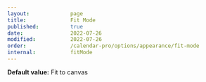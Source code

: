 ```yaml
---
layout:             page
title:              Fit Mode 
published:          true
date:               2022-07-26
modified:           2022-07-26
order:              /calendar-pro/options/appearance/fit-mode
internal:           fitMode
---
```

**Default value:** Fit to canvas
